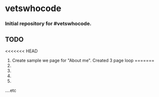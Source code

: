 # vetswhocode

### Initial repository for #vetswhocode. 

## TODO
<<<<<<< HEAD
1.	Create sample we page for "About me". 
	Created 3 page loop
=======
1.
2.
3.
4.
....etc
